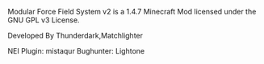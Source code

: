 Modular Force Field System v2 is a 1.4.7 Minecraft Mod licensed under the GNU GPL v3 License.

Developed By Thunderdark,Matchlighter

NEI Plugin: mistaqur
Bughunter: Lightone
